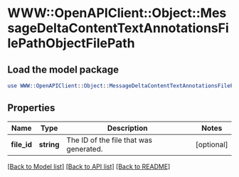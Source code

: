 # WWW::OpenAPIClient::Object::MessageDeltaContentTextAnnotationsFilePathObjectFilePath

## Load the model package
```perl
use WWW::OpenAPIClient::Object::MessageDeltaContentTextAnnotationsFilePathObjectFilePath;
```

## Properties
Name | Type | Description | Notes
------------ | ------------- | ------------- | -------------
**file_id** | **string** | The ID of the file that was generated. | [optional] 

[[Back to Model list]](../README.md#documentation-for-models) [[Back to API list]](../README.md#documentation-for-api-endpoints) [[Back to README]](../README.md)


